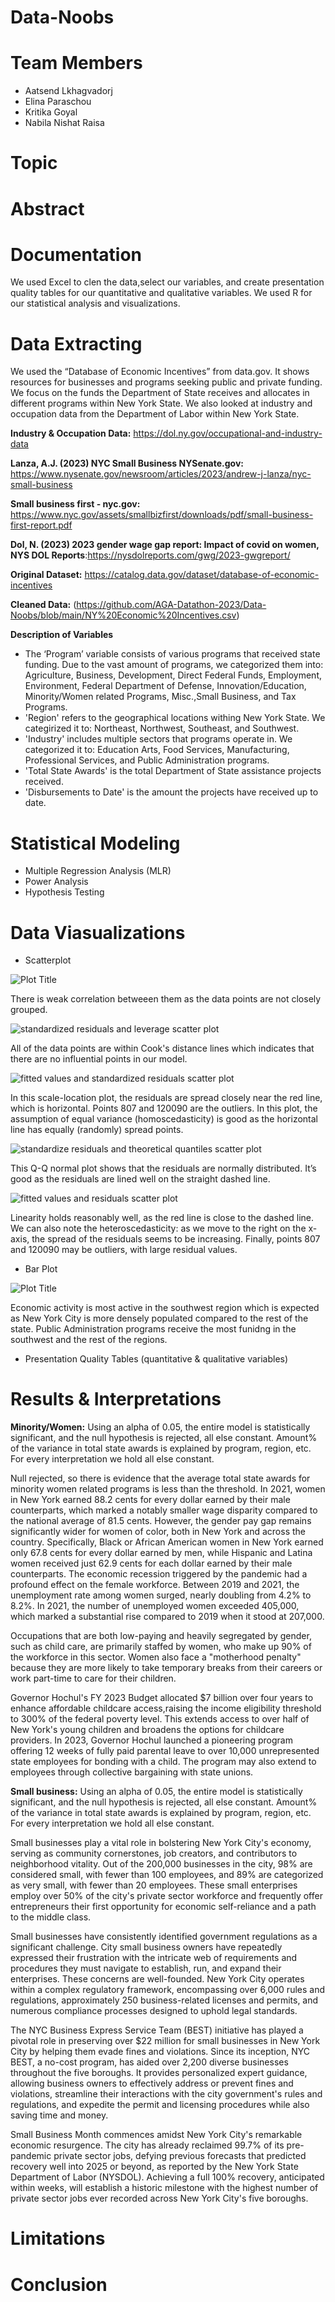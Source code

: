 # Data-Noobs

# **Team Members**
- Aatsend Lkhagvadorj
- Elina Paraschou
- Kritika Goyal
- Nabila Nishat Raisa

# **Topic**

# **Abstract**

# **Documentation**
We used Excel to clen the data,select our variables, and create presentation quality tables for our quantitative and qualitative variables. We used R for our statistical analysis and visualizations. 

# **Data Extracting**
We used the “Database of Economic Incentives” from data.gov. It shows resources for businesses and programs seeking public and private funding. We focus on the funds the Department of State receives and allocates in different programs within New York State. We also looked at industry and occupation data from the Department of Labor within New York State.

**Industry & Occupation Data:** https://dol.ny.gov/occupational-and-industry-data

**Lanza, A.J. (2023) NYC Small Business NYSenate.gov:** https://www.nysenate.gov/newsroom/articles/2023/andrew-j-lanza/nyc-small-business 

**Small business first - nyc.gov:** https://www.nyc.gov/assets/smallbizfirst/downloads/pdf/small-business-first-report.pdf

**Dol, N. (2023) 2023 gender wage gap report: Impact of covid on women, NYS DOL Reports**:https://nysdolreports.com/gwg/2023-gwgreport/

**Original Dataset:** https://catalog.data.gov/dataset/database-of-economic-incentives 

**Cleaned Data:** (https://github.com/AGA-Datathon-2023/Data-Noobs/blob/main/NY%20Economic%20Incentives.csv)

**Description of Variables**
- The ‘Program’ variable consists of various programs that received state funding. Due to the vast amount of programs, we categorized them into: Agriculture, Business, Development, Direct Federal Funds, Employment, Environment, Federal Department of Defense, Innovation/Education, Minority/Women related Programs, Misc.,Small Business, and
Tax Programs.
- 'Region' refers to the geographical locations withing New York State. We categirized it to: Northeast, Northwest, Southeast, and Southwest.
- 'Industry' includes multiple sectors that programs operate in. We categorized it to: Education Arts, Food Services, Manufacturing, Professional Services, and Public Administration programs.
- 'Total State Awards' is the total Department of State assistance projects received.
- 'Disbursements to Date' is the amount the projects have received up to date. 

# **Statistical Modeling**
- Multiple Regression Analysis (MLR)
- Power Analysis
- Hypothesis Testing


# **Data Viasualizations**

- Scatterplot

![Plot Title](Scatterplot.png)


There is weak correlation betweeen them as the data points are not closely grouped.

![standardized residuals and leverage scatter plot](https://github.com/AGA-Datathon-2023/Data-Noobs/assets/148115960/90f92091-0146-40f3-937c-ce464728b757)


All of the data points are within Cook's distance lines which indicates that there are no influential points in our model.

![fitted values and standardized residuals scatter plot](https://github.com/AGA-Datathon-2023/Data-Noobs/assets/148115960/06f323f1-0c74-4ea7-a7a8-a253c23ed7a3)


In this scale-location plot, the residuals are spread closely near the red line, which is horizontal. Points 807 and 120090 are the outliers. In this plot, the assumption of equal variance (homoscedasticity) is good as the horizontal line has equally (randomly) spread points. 

![standardize residuals and theoretical quantiles scatter plot](https://github.com/AGA-Datathon-2023/Data-Noobs/assets/148115960/7ab75e0f-6e31-4541-8e05-270ff8330722)


This Q-Q normal plot shows that the residuals are normally distributed. It’s good as the residuals are lined well on the straight dashed line.

![fitted values and residuals scatter plot](https://github.com/AGA-Datathon-2023/Data-Noobs/assets/148115960/babefcd6-7ef0-4975-add0-ac8e0e75dd4b)


Linearity holds reasonably well, as the red line is close to the dashed line. We can also note the heteroscedasticity: as we move to the right on the x-axis, the spread of the residuals seems to be increasing. Finally, points 807 and 120090 may be outliers, with large residual values.


- Bar Plot


![Plot Title](BarPlot.png)



Economic activity is most active in the southwest region which is expected as New York City is more densely populated compared to the rest of the state. Public Administration programs receive the most funidng in the southwest and the rest of the regions.

- Presentation Quality Tables (quantitative & qualitative variables)

# **Results & Interpretations**
**Minority/Women:**
Using an alpha of 0.05, the entire model is statistically significant, and the null hypothesis is rejected, all else constant. Amount% of the variance in total state awards is explained by program, region, etc. For every interpretation we hold all else constant.

Null rejected, so there is evidence that the average total state awards for minority women related programs is less than the threshold.
In 2021, women in New York earned 88.2 cents for every dollar earned by their male counterparts, which marked a notably smaller wage disparity compared to the national average of 81.5 cents. However, the gender pay gap remains significantly wider for women of color, both in New York and across the country. Specifically, Black or African American women in New York earned only 67.8 cents for every dollar earned by men, while Hispanic and Latina women received just 62.9 cents for each dollar earned by their male counterparts.
The economic recession triggered by the pandemic had a profound effect on the female workforce. Between 2019 and 2021, the unemployment rate among women surged, nearly doubling from 4.2% to 8.2%. In 2021, the number of unemployed women exceeded 405,000, which marked a substantial rise compared to 2019 when it stood at 207,000.

Occupations that are both low-paying and heavily segregated by gender, such as child care, are primarily staffed by women, who make up 90% of the workforce in this sector. Women also face a "motherhood penalty" because they are more likely to take temporary breaks from their careers or work part-time to care for their children.

Governor Hochul's FY 2023 Budget allocated $7 billion over four years to enhance affordable childcare access,raising the income eligibility threshold to 300% of the federal poverty level. This extends access to over half of New York's young children and broadens the options for childcare providers. In 2023, Governor Hochul launched a pioneering program offering 12 weeks of fully paid parental leave to over 10,000 unrepresented state employees for bonding with a child. The program may also extend to employees through collective bargaining with state unions.

**Small business:**
Using an alpha of 0.05, the entire model is statistically significant, and the null hypothesis is rejected, all else constant. Amount% of the variance in total state awards is explained by program, region, etc. For every interpretation we hold all else constant.

Small businesses play a vital role in bolstering New York City's economy, serving as community cornerstones, job creators, and contributors to neighborhood vitality. Out of the 200,000 businesses in the city, 98% are considered small, with fewer than 100 employees, and 89% are categorized as very small, with fewer than 20 employees. These small enterprises employ over 50% of the city's private sector workforce and frequently offer entrepreneurs their first opportunity for economic self-reliance and a path to the middle class.

Small businesses have consistently identified government regulations as a significant challenge. City small business owners have repeatedly expressed their frustration with the intricate web of requirements and procedures they must navigate to establish, run, and expand their enterprises. These concerns are well-founded. New York City operates within a complex regulatory framework, encompassing over 6,000 rules and regulations, approximately 250 business-related licenses and permits, and numerous compliance processes designed to uphold legal standards.

The NYC Business Express Service Team (BEST) initiative has played a pivotal role in preserving over $22 million for small businesses in New York City by helping them evade fines and violations. Since its inception, NYC BEST, a no-cost program, has aided over 2,200 diverse businesses throughout the five boroughs. It provides personalized expert guidance, allowing business owners to effectively address or prevent fines and violations, streamline their interactions with the city government's rules and regulations, and expedite the permit and licensing procedures while also saving time and money.

Small Business Month commences amidst New York City's remarkable economic resurgence. The city has already reclaimed 99.7% of its pre-pandemic private sector jobs, defying previous forecasts that predicted recovery well into 2025 or beyond, as reported by the New York State Department of Labor (NYSDOL). Achieving a full 100% recovery, anticipated within weeks, will establish a historic milestone with the highest number of private sector jobs ever recorded across New York City's five boroughs.




# **Limitations**

# **Conclusion**


